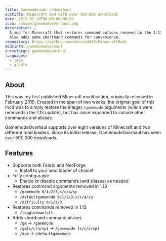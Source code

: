 ```yaml
---
title: Gamemode<wbr />Overhaul
subtitle: Minecraft mod with over 500,000 downloads
date: 2019-02-16T00:00:00-00:00
icon: /image/gamemodeoverhaul.png
description: |
  A mod for Minecraft that restores command options removed in the 1.13 update.
  Also adds some shorthand commands for convenience.
repository: https://github.com/marcus8448/MinecraftMods
modrinth: gamemodeoverhaul
curseforge: gamemodeoverhaul
languages:
  - java
  - gradle
---
```


## About

This was my first published Minecraft modification, originally released in February 2019.
Created in the span of two weeks, the original goal of this mod was to simply restore the integer `/gamemode` arguments
(which were removed in the 1.13 update), but has since expanded to include other commands and aliases.

GamemodeOverhaul supports over eight versions of Minecraft and two different mod loaders.
Since its initial release, GamemodeOverhaul has seen over 500,000 downloads.

## Features

* Supports both Fabric and NeoForge
  * Install to your mod loader of choice!
* Fully configurable
  * Enable or disable commands (and aliases) as needed
* Restores command arguments removed in 1.13
  * `/gamemode 0/1/2/3,s/c/a/sp`
  * `/defaultgamemode 0/1/2/3,s/c/a/sp`
  * `/difficulty 0/1/2/3`
* Restores commands removed in 1.13
  * `/toggledownfall`
* Adds shorthand command aliases
  * `/gm` -> `/gamemode`
  * `/gm[s/c/a/sp]` -> `/gamemode [s/c/a/sp]`
  * `/dgm` -> `/defaultgamemode`
